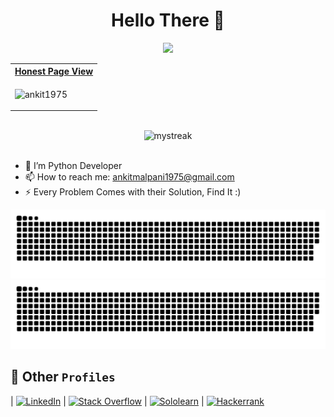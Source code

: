 <h1 align = "Center" >Hello There 👋 </h1>

<p align="center">
  <a href="https://git.io/typing-svg"><img src="https://readme-typing-svg.herokuapp.com/?lines=I'm+a+Purrgrammer+(Python).;Always%20learning%20new%20concepts&font=Fira%20Code&center=true&width=500&height=45&color=blue&vCenter=true&size=22&pause=1000"></a>
</p>

<table align="center">
<tr>
	
<th>
<a href="https://github.com/imvickykumar999">
Honest Page View
</a>
</th>
</tr>

<tr>
<td>
<p align="left"> <img src="https://komarev.com/ghpvc/?username=ankit1975&color=orange&label=PROFILE+VIEWS&style=flat-square" alt="ankit1975"/> </p>
</td>
</tr>
</table>

<div align="center">
<br>
<img src="https://github-readme-streak-stats.herokuapp.com/?user==ankit1975&theme=gruvbox-duo" alt="mystreak">
<br><br>
</div>



- 🔭 I’m Python Developer
- 📫 How to reach me: ankitmalpani1975@gmail.com
- ⚡ Every Problem Comes with their Solution, Find It :)

![github contribution grid snake animation](https://raw.githubusercontent.com/AkshatRastogi-1nC0re/AkshatRastogi-1nC0re/output/github-contribution-grid-snake-sissa.svg#gh-dark-mode-only)
![github contribution grid snake animation](https://raw.githubusercontent.com/AkshatRastogi-1nC0re/AkshatRastogi-1nC0re/output/github-contribution-grid-snake-sissa-white.svg#gh-light-mode-only)

## 📱 Other `Profiles`

| [![LinkedIn](https://img.shields.io/badge/LinkedIn-0077B5?style=for-the-badge&logo=linkedin&logoColor=white)](https://www.linkedin.com/in/ankit-malpani-7b2a07191/) | [![Stack Overflow](https://img.shields.io/badge/Stack_Overflow-FE7A16?style=for-the-badge&logo=stack-overflow&logoColor=white)](https://stackoverflow.com/users/11493297/vicky-kumar) | [![Sololearn](https://img.shields.io/badge/-Sololearn-3a464b?style=for-the-badge&logo=Sololearn&logoColor=white)](https://www.sololearn.com/profile/8044164) | [![Hackerrank](https://img.shields.io/badge/-Hackerrank-2EC866?style=for-the-badge&logo=HackerRank&logoColor=white)](https://www.hackerrank.com/ankitmalpani1975?hr_r=1)


